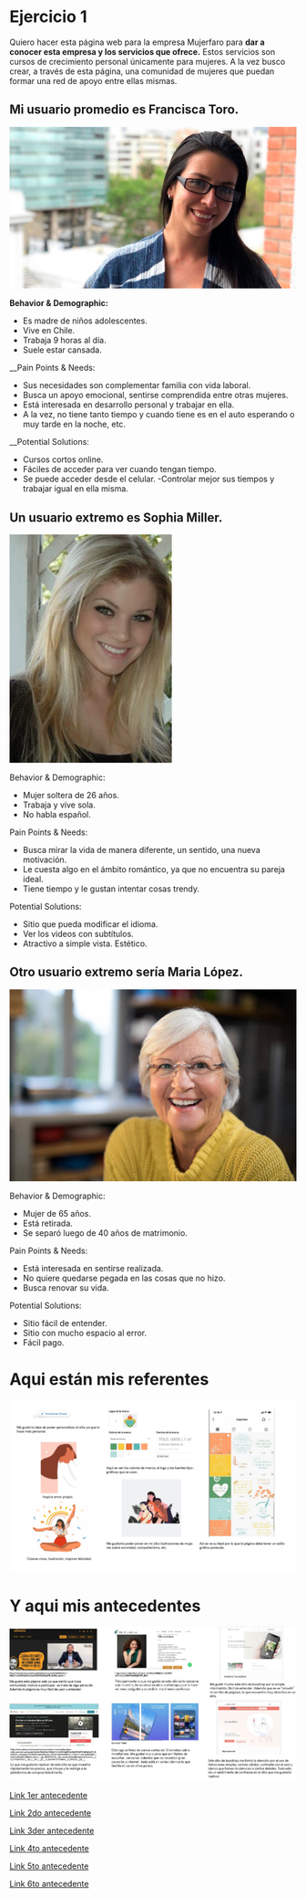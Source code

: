# Ejercicio 1

Quiero hacer esta página web para la empresa Mujerfaro para __dar a conocer esta empresa y los servicios que ofrece.__ Estos servicios son cursos de crecimiento personal únicamente para mujeres. A la vez busco crear, a través de esta página, una comunidad de mujeres que puedan formar una red de apoyo entre ellas mismas.

## Mi usuario promedio es Francisca Toro.

![Usuaria](/imagenes/arq0.jpg)

__Behavior & Demographic:__

- Es madre de niños adolescentes.
- Vive en Chile.
- Trabaja 9 horas al día.
- Suele estar cansada.

__Pain Points & Needs:

- Sus necesidades son complementar familia con vida laboral.
- Busca un apoyo emocional, sentirse comprendida entre otras mujeres. 
- Está interesada en desarrollo personal y trabajar en ella. 
- A la vez, no tiene tanto tiempo y cuando tiene es en el auto esperando o muy tarde en la noche, etc.

__Potential Solutions:

- Cursos cortos online.
- Fáciles de acceder para ver cuando tengan tiempo.
- Se puede acceder desde el celular.
-Controlar mejor sus tiempos y trabajar igual en ella misma.

## Un usuario extremo es Sophia Miller.

![Usuaria](/imagenes/arq1.JPG)

Behavior & Demographic:

- Mujer soltera de 26 años.
- Trabaja y vive sola.
- No habla español.

Pain Points & Needs:

- Busca mirar la vida de manera diferente, un sentido, una nueva motivación. 
- Le cuesta algo en el ámbito romántico, ya que no encuentra su pareja ideal.
- Tiene tiempo y le gustan intentar cosas trendy.

Potential Solutions:

- Sitio que pueda modificar el idioma.
- Ver los videos con subtítulos.
- Atractivo a simple vista. Estético.

## Otro usuario extremo sería Maria López.

![Usuaria](/imagenes/arq3.jpg)

Behavior & Demographic:

- Mujer de 65 años.
- Está retirada.
- Se separó luego de 40 años de matrimonio.

Pain Points & Needs:

- Está interesada en sentirse realizada.
- No quiere quedarse pegada en las cosas que no hizo. 
- Busca renovar su vida.

Potential Solutions:
- Sitio fácil de entender.
- Sitio con mucho espacio al error.
- Fácil pago.

# Aqui están mis referentes
![Mis referentes son estos](/imagenes/referentes.jpg)

# Y aqui mis antecedentes
![Mis antecedentes son estos](/imagenes/antecedentes.jpg)

[Link 1er antecedente](https://www.drivenconsulting.global/personas?gclid=EAIaIQobChMIjpCi1r2c8QIVUgiRCh2yTg0OEAAYAiAAEgIiFfD_BwE&r_done=1)

[Link 2do antecedente](https://www.misfortalezas.cl/?gclid=EAIaIQobChMIjpCi1r2c8QIVUgiRCh2yTg0OEAAYAyAAEgITKPD_BwE)

[Link 3der antecedente](https://www.awwwards.com/sites/santorio-foundation)

[Link 4to antecedente](https://www.udemy.com/course/como-aumentar-mi-autoestima-desarrollo-personal-autoayuda/?gclid=EAIaIQobChMIjpCi1r2c8QIVUgiRCh2yTg0OEAAYBCAAEgLkqPD_BwE&utm_campaign=20180605-Spanish&utm_content=deal4584&utm_medium=udemyads&utm_source=adwords-intl&utm_term=_._ag_55839974120_._kw_cursos+desarrollo+personal+online_._ad_377036618321_._de_c_._dm__._pl__._ti_kwd-497575764690_._li_1003325_._pd__._)

[Link 5to antecedente](https://apps.apple.com/es/app/calm/id571800810)

[Link 6to antecedente](https://www.awwwards.com/sites/clickandrent)
